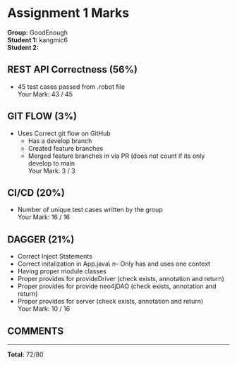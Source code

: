 # Assignment 1 Marks  

**Group:** GoodEnough  
**Student 1:** kangmic6  
**Student 2:**   

## REST API Correctness (56%)  
- 45 test cases passed from .robot file  
Your Mark: 43 / 45  

## GIT FLOW (3%)
- Uses Correct git flow on GitHub  
    - Has a develop branch  
    - Created feature branches  
    - Merged feature branches in via PR (does not count if its only develop to main  
Your Mark: 3 / 3  

## CI/CD (20%)  
- Number of unique test cases written by the group  
Your Mark: 16 / 16  

## DAGGER (21%)  
- Correct Inject Statements  
- Correct initalization in App.java\  n- Only has and uses one context  
- Having proper module classes  
- Proper provides for provideDriver (check exists, annotation and return)  
- Proper provides for provide neo4jDAO (check exists, annotation and return)  
- Proper provides for server (check exists, annotation and return)  
Your Mark: 10 / 16  

## COMMENTS

  

---------------------------  


**Total:** 72/80

